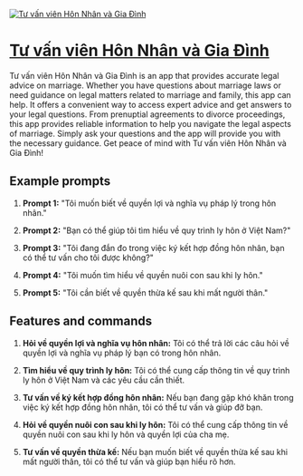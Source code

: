 [![Tư vấn viên Hôn Nhân và Gia Đình](https://files.oaiusercontent.com/file-zCU54WVZNptnIzcjNQxOMwvA?se=2123-10-21T08%3A34%3A22Z&sp=r&sv=2021-08-06&sr=b&rscc=max-age%3D31536000%2C%20immutable&rscd=attachment%3B%20filename%3Dccfb9930-3863-44c0-88f6-4b6a4b079a62.png&sig=ghq%2BR77y23vHovRb7Zh95OYkQRIHNPwxMTutmQwrVgU%3D)](https://chat.openai.com/g/g-Ey15i020Z-tu-van-vien-hon-nhan-va-gia-dinh)

# [Tư vấn viên Hôn Nhân và Gia Đình](https://chat.openai.com/g/g-Ey15i020Z-tu-van-vien-hon-nhan-va-gia-dinh)

Tư vấn viên Hôn Nhân và Gia Đình is an app that provides accurate legal advice on marriage. Whether you have questions about marriage laws or need guidance on legal matters related to marriage and family, this app can help. It offers a convenient way to access expert advice and get answers to your legal questions. From prenuptial agreements to divorce proceedings, this app provides reliable information to help you navigate the legal aspects of marriage. Simply ask your questions and the app will provide you with the necessary guidance. Get peace of mind with Tư vấn viên Hôn Nhân và Gia Đình!

## Example prompts

1. **Prompt 1:** "Tôi muốn biết về quyền lợi và nghĩa vụ pháp lý trong hôn nhân."

2. **Prompt 2:** "Bạn có thể giúp tôi tìm hiểu về quy trình ly hôn ở Việt Nam?"

3. **Prompt 3:** "Tôi đang đắn đo trong việc ký kết hợp đồng hôn nhân, bạn có thể tư vấn cho tôi được không?"

4. **Prompt 4:** "Tôi muốn tìm hiểu về quyền nuôi con sau khi ly hôn."

5. **Prompt 5:** "Tôi cần biết về quyền thừa kế sau khi mất người thân."

## Features and commands

1. **Hỏi về quyền lợi và nghĩa vụ hôn nhân:** Tôi có thể trả lời các câu hỏi về quyền lợi và nghĩa vụ pháp lý bạn có trong hôn nhân.

2. **Tìm hiểu về quy trình ly hôn:** Tôi có thể cung cấp thông tin về quy trình ly hôn ở Việt Nam và các yêu cầu cần thiết.

3. **Tư vấn về ký kết hợp đồng hôn nhân:** Nếu bạn đang gặp khó khăn trong việc ký kết hợp đồng hôn nhân, tôi có thể tư vấn và giúp đỡ bạn.

4. **Hỏi về quyền nuôi con sau khi ly hôn:** Tôi có thể cung cấp thông tin về quyền nuôi con sau khi ly hôn và quyền lợi của cha mẹ.

5. **Tư vấn về quyền thừa kế:** Nếu bạn muốn biết về quyền thừa kế sau khi mất người thân, tôi có thể tư vấn và giúp bạn hiểu rõ hơn.